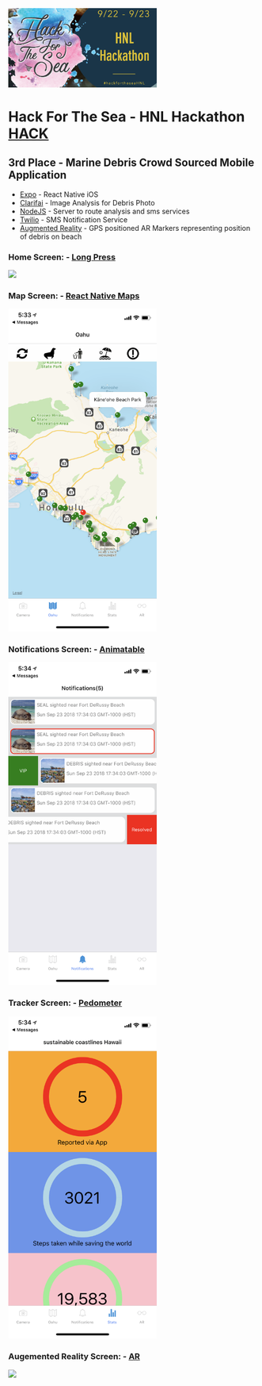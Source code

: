 <img src="./assets/logo.png" width="300"/>

# Hack For The Sea - HNL Hackathon [HACK](https://www.hackfortheseahnl.com)

## 3rd Place - Marine Debris Crowd Sourced Mobile Application
- [Expo](https://expo.io/) - React Native iOS
- [Clarifai](http://clarifai.com) - Image Analysis for Debris Photo
- [NodeJS](https://nodejs.org/en/) - Server to route analysis and sms services
- [Twilio](https://www.twilio.com/) - SMS Notification Service
- [Augmented Reality](https://docs.expo.io/versions/v28.0.0/sdk/AR) - GPS positioned AR Markers representing position of debris on beach

### Home Screen: - [Long Press](https://docs.expo.io/versions/latest/react-native/handling-touches)
<img src="./assets/camera.PNG" width="300"/>

### Map Screen: - [React Native Maps](https://docs.expo.io/versions/latest/sdk/map-view)
<img src="./assets/map.PNG" width="300"/>

### Notifications Screen: - [Animatable](https://github.com/oblador/react-native-animatable)
<img src="./assets/notifications.PNG" width="300"/>

### Tracker Screen: - [Pedometer](https://docs.expo.io/versions/latest/sdk/pedometer)
<img src="./assets/tracker.PNG" width="300"/>

### Augemented Reality Screen: - [AR](https://docs.expo.io/versions/v28.0.0/sdk/AR)
<img src="./assets/ar.PNG" width="300"/>